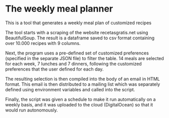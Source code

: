 # The weekly meal planner

This is a tool that generates a weekly meal plan of customized recipes

The tool starts with a scraping of the website  recetasgratis.net using BeautifulSoup. The result is a dataframe saved to csv format containing over 10.000 recipes with 9 columns. 

Next, the program uses a pre-defined set of customized preferences (specified in the separate JSON file) to filter the table. 14 meals are selected for each week, 7 lunches and 7 dinners, following the customized preferences that the user defined for each day. 

The resulting selection is then compiled into the body of an email in HTML format. This email is then distributed to a mailing list which was separately defined using environment variables and called into the script. 

Finally, the script was given a schedule to make it run automatically on a weekly basis, and it was uploaded to the cloud (DigitalOcean) so that it would run autonomously.  
